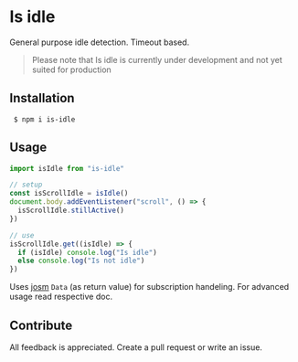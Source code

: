 # Is idle

General purpose idle detection. Timeout based.

> Please note that Is idle is currently under development and not yet suited for production

## Installation

```shell
 $ npm i is-idle
```

## Usage

```ts
import isIdle from "is-idle"

// setup
const isScrollIdle = isIdle()
document.body.addEventListener("scroll", () => {
  isScrollIdle.stillActive()
})

// use
isScrollIdle.get((isIdle) => {
  if (isIdle) console.log("Is idle")
  else console.log("Is not idle")
})
```

Uses [josm](https://github.com/maximilianMairinger/josm) `Data` (as return value) for subscription handeling. For advanced usage read respective doc.

## Contribute

All feedback is appreciated. Create a pull request or write an issue.
